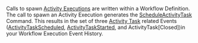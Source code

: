 Calls to spawn [Activity Executions](/docs/concepts/what-is-an-activity-execution) are written within a Workflow Definition.
The call to spawn an Activity Execution generates the [ScheduleActivityTask](/docs/concepts/what-is-a-command#scheduleactivitytask) Command.
This results in the set of three [Activity Task](/docs/concepts/what-is-an-activity-task) related Events ([ActivityTaskScheduled](/docs/concepts/what-is-an-event/#activitytaskscheduled), [ActivityTaskStarted](/docs/concepts/what-is-an-event/#activitytaskstarted), and ActivityTask[Closed])in your Workflow Execution Event History.
